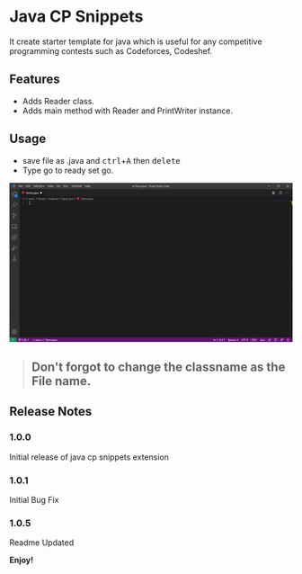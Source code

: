 # Java CP Snippets 

It create starter template for java which is useful for any competitive programming contests such as Codeforces, Codeshef.

## Features

- Adds Reader class. 
- Adds main method with Reader and PrintWriter instance.

## Usage 

- save file as .java and <kbd>ctrl</kbd>+<kbd>A</kbd> then <kbd>delete</kbd>
- Type go to ready set go. 


![alt text](go_gif.gif)

>## Don't forgot to change the classname as the File name.

## Release Notes

### 1.0.0

Initial release of java cp snippets extension

### 1.0.1 
Initial Bug Fix 

### 1.0.5 
Readme Updated 

 **Enjoy!** 
